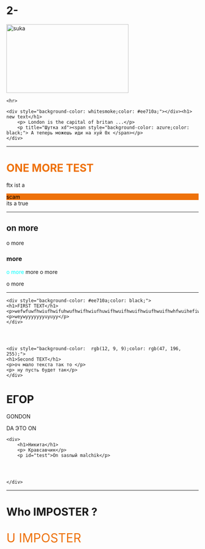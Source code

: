 # 2-<!DOCTYPE html>
<html lang="en-Us"></html>
<meta charset="utf-8" />
<head>
    <link rel="stylesheet" href="new.css">
    <link rel="icon" type="image/png" href="icon.ico">



<title> new </title>
<!--
<style>
    ul{
        
        list-style-type: none;
        margin: 0;
        padding: 0;
        overflow: hidden;
        background-color: aquamarine;

        }

    li 
        {
        float: left;

        }


    li A { 
            display: block;
            color: whitesmoke;
            text-align:center;
            padding: 20px;
            text-decoration: underline;
            }

        li A:hover
        {
            background-color: rgb(255, 166, 0);



        }
    



</style> --> 
<style>
ul {
    list-style-type: none;                                                                         
    margin: 0;
    padding: 0;
    overflow: hidden;
    background-color: #07b2e6;
    }
    
    li {
    float: left;
    }
    
    li a {
    display: block;
    color: whitesmoke;
    text-align: center;
    padding: 20px;
    text-decoration:underline;
    }
    
    li a:hover {
    background-color: #ee710a;
    }

    div {
        background-color: rgb(0, 5, 7);
        color: rgb(125, 12, 160);
    }

    
    .mycontainer{
       display: flex;
    }

    .mycontainer > div {
       width: 50%;
    }

    .secondclass {
        background-color: aquamarine;
        color: whitesmoke;
        border: none;
        text-decoration: underline;
        margin: auto;
        padding: 20px;

    }

    .note {
        font-size: xx-large;
        color: red;
        text-decoration: wavy;
        
    }

    #test {
        background-color: black;
        color: teal;
        text-align: center;
        padding: 10px;

    }
    </style>
    </head>
        <!-- ПРОПИСАНО ЧЕРЕЗ FLEX - ПРИМИНЯЕТСЯ КО ВСЕМ ДИВ ЭЛЕМЕНТАМ 
        .mycontainer{
       display: flex;
    }

    .mycontainer > div {
       width: 50%;
    }
      !!!!!!!!!!!!!!! СПРОСИТЬ ПОЧЕМУ НЕ РАБОТАЕТ ЧЕРЕЗ .GRID-CONTAINER -->
    
    <ul>
      <li><a href="#home">I</a></li>
      <li><a href="#news">New</a></li>
      <li><a href="#contact">TOP</a></li>
      <li><a href="#about">IN THE...</a></li>
      <li><a href="#about"> WORLDS</a></li>
    </ul>
</head>


<body>



<h1>  ITs a test</h1>
<p> second test</p>
<hr>
<!--<ul>
    <li> i</li>
    <li> new</li>
    <li> jenius</li>
    <li> in the world</li>
</ul>
-->
<a href="file:///C:/Users/nikita.kudryavcev/Desktop/first%20project/%D0%BF%D0%B0%D1%81%D1%85%D0%B0%D0%BB%D0%BA%D0%B0.html">
    <img src="https://tenor.com/ru/view/peaky-blinders-gif-27179853" alt="suka" style="width: 320px;height: 180px;"> </a>
    <title>кликни на меня </title>

    <hr>

    <div style="background-color: whitesmoke;color: #ee710a;"></div><h1> new text</h1> 
        <p> London is the capital of britan ...</p>
        <p title="Шутка xd"><span style="background-color: azure;color: black;"> А теперь можешь иди на хуй 0x </span></p>
    </div>

<hr>
<h1 style="color: #ee710a;"> ONE MORE TEST</h1>
<p>ftx ist a <div style="background-color: #ee710a;color: black;">scam</div> its a true </p>


<hr>
<div>
    <h2>on more</h2>
<p>o more</p>
<h3>more </h3>
</div>
<p><span style="color: aqua;"> o more </span> more o more </p>
<p>o more </p>

<hr>

<div class="mycontainer" > 

    <div style="background-color: #ee710a;color: black;">
    <h1>FIRST TEXT</h1>
    <p>wefwfuwfhwiufhwifuhwufhwifhwiufhuwifhwuifhwuifhwiufhwuifhwhfwuihefiwhfuihwiuf</p>  
    <p>weywyyyyyyyuyuyy</p>
    </div>




    <div style="background-color:  rgb(12, 9, 9);color: rgb(47, 196, 255);"> 
    <h1>Second TEXT</h1>
    <p>оч мало текста так то </p>
    <p> ну пусть будет так</p>
    </div>

</div>

<div class="secondclass">
    <div>
        <h1>ЕГОР</h1>
        <p> GONDON</p>
        <P> DA ЭTO ON</P>
    </div>

    <div>
        <h1>Никита</h1>
        <p> Кравсавчик</p> 
        <p id="test">On sasnый malchik</p>




    </div> 
</div>

<hr>

<div>
    <h1> Who <span class="note"> IMPOSTER <span>  ?</h1>
    <p style="color: #ee710a;font-size:xx-large;"> U <span class="note"> IMPOSTER</span></p>
</div>





</body>
